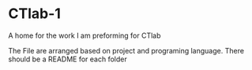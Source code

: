 # CTlab-1
A home for the work I am preforming for CTlab

The File are arranged based on project and programing language.
There should be a README for each folder
